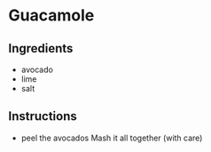 # Guacamole
## Ingredients
* avocado
* lime
* salt
## Instructions
* peel the avocados
Mash it all together (with care)
